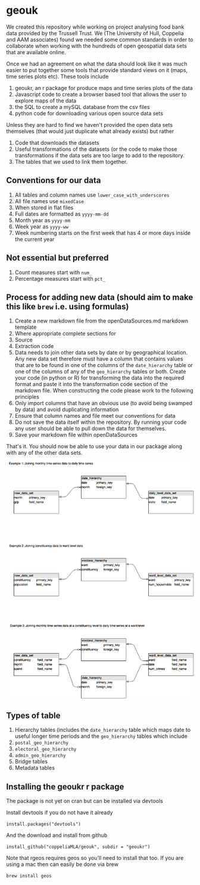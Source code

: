 # geouk

We created this repository while working on project analysing food bank data provided by the Trussell Trust. We (The University of Hull, Coppelia and AAM associates) found we needed some common standards in order to collaborate when working with the hundreds of open geospatial data sets that are available online.

Once we had an agreement on what the data should look like it was much easier to put together some tools that provide standard views on it (maps, time series plots etc). These tools include

1. geoukr, an r package for produce maps and time series plots of the data
2. Javascript code to create a browser based tool that allows the user to explore maps of the data
3. the SQL to create a mySQL database from the csv files
4. python code for downloading various open source data sets

Unless they are hard to find we haven't provided the open data sets themselves (that would just duplicate what already exists) but rather 

1. Code that downloads the datasets
2. Useful transformations of the datasets (or the code to make those transformations if the data sets are too large to add to the repository.
3. The tables that we used to link them together. 


## Conventions for our data

1. All tables and column names use `lower_case_with_underscores`
2. All file names use `mixedCase`
3. When stored in flat files
  1. Full dates are formatted as `yyyy-mm-dd`
  2. Month year as `yyyy-mm`
  3. Week year as `yyyy-ww`
4. Week numbering starts on the first week that has 4 or more days inside the current year

## Not essential but preferred

1. Count measures start with `num_`
2. Percentage measures start with `pct_`


## Process for adding new data (should aim to make this like `brew` i.e. using formulas) 

1. Create a new markdown file from the openDataSources.md markdown template
2. Where appropriate complete sections for
  1. Source
  2. Extraction code
2. Data needs to join other data sets by date or by geographical location. Any new data set therefore must have a column that contains values that are to be found in one of the columns of the `date_hierarchy` table or one of the columns of any of the `geo_hierarchy` tables or both. Create your code (in python or R) for transforming the data into the required format and paste it into the transformation code section of the markdown file. When constructing the code please work to the following principles
  1. Only import columns that have an obvious use (to avoid being swamped by data) and avoid duplicating information
  2. Ensure that column names and file meet our conventions for data
3. Do not save the data itself within the repository. By running your code any user should be able to pull down the data for themselves.
4. Save your markdown file within openDataSources

That's it. You should now be able to use your data in our package along with any of the other data sets.


![](images/AddingNewTables.png)

## Types of table

1. Hierarchy tables (includes the `date_hierarchy` table which maps date to useful longer time periods and the `geo_hierarchy` tables which include 
  1. `postal_geo_hierarchy`
  2. `electoral_geo_hierarchy`
  3. `admin_geo_hierarchy`
2. Bridge tables
3. Metadata tables

## Installing the geoukr r package

The package is not yet on cran but can be installed via devtools

Install devtools if you do not have it already

```
install.packages("devtools")
```

And the download and install from github

```
install_github("coppeliaMLA/geouk", subdir = "geoukr")
```

Note that rgeos requires geos so you'll need to install that too. If you are using a mac then can easily be done via brew

```
brew install geos
```









